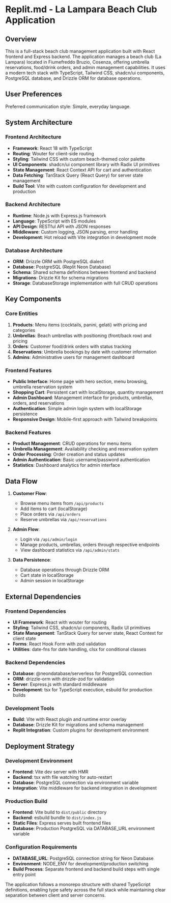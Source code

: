 # Replit.md - La Lampara Beach Club Application

## Overview

This is a full-stack beach club management application built with React frontend and Express backend. The application manages a beach club (La Lampara) located in Fiumefreddo Bruzio, Cosenza, offering umbrella reservations, food/drink orders, and admin management capabilities. It uses a modern tech stack with TypeScript, Tailwind CSS, shadcn/ui components, PostgreSQL database, and Drizzle ORM for database operations.

## User Preferences

Preferred communication style: Simple, everyday language.

## System Architecture

### Frontend Architecture
- **Framework**: React 18 with TypeScript
- **Routing**: Wouter for client-side routing
- **Styling**: Tailwind CSS with custom beach-themed color palette
- **UI Components**: shadcn/ui component library with Radix UI primitives
- **State Management**: React Context API for cart and authentication
- **Data Fetching**: TanStack Query (React Query) for server state management
- **Build Tool**: Vite with custom configuration for development and production

### Backend Architecture
- **Runtime**: Node.js with Express.js framework
- **Language**: TypeScript with ES modules
- **API Design**: RESTful API with JSON responses
- **Middleware**: Custom logging, JSON parsing, error handling
- **Development**: Hot reload with Vite integration in development mode

### Database Architecture
- **ORM**: Drizzle ORM with PostgreSQL dialect
- **Database**: PostgreSQL (Replit Neon Database)
- **Schema**: Shared schema definitions between frontend and backend
- **Migrations**: Drizzle Kit for schema migrations
- **Storage**: DatabaseStorage implementation with full CRUD operations

## Key Components

### Core Entities
1. **Products**: Menu items (cocktails, panini, gelati) with pricing and categories
2. **Umbrellas**: Beach umbrellas with positioning (front/back row) and pricing
3. **Orders**: Customer food/drink orders with status tracking
4. **Reservations**: Umbrella bookings by date with customer information
5. **Admins**: Administrative users for management dashboard

### Frontend Features
- **Public Interface**: Home page with hero section, menu browsing, umbrella reservation system
- **Shopping Cart**: Persistent cart with localStorage, quantity management
- **Admin Dashboard**: Management interface for products, umbrellas, orders, and reservations
- **Authentication**: Simple admin login system with localStorage persistence
- **Responsive Design**: Mobile-first approach with Tailwind breakpoints

### Backend Features
- **Product Management**: CRUD operations for menu items
- **Umbrella Management**: Availability checking and reservation system
- **Order Processing**: Order creation and status updates
- **Admin Authentication**: Basic username/password authentication
- **Statistics**: Dashboard analytics for admin interface

## Data Flow

1. **Customer Flow**:
   - Browse menu items from `/api/products`
   - Add items to cart (localStorage)
   - Place orders via `/api/orders`
   - Reserve umbrellas via `/api/reservations`

2. **Admin Flow**:
   - Login via `/api/admin/login`
   - Manage products, umbrellas, orders through respective endpoints
   - View dashboard statistics via `/api/admin/stats`

3. **Data Persistence**:
   - Database operations through Drizzle ORM
   - Cart state in localStorage
   - Admin session in localStorage

## External Dependencies

### Frontend Dependencies
- **UI Framework**: React with wouter for routing
- **Styling**: Tailwind CSS, shadcn/ui components, Radix UI primitives
- **State Management**: TanStack Query for server state, React Context for client state
- **Forms**: React Hook Form with zod validation
- **Utilities**: date-fns for date handling, clsx for conditional classes

### Backend Dependencies
- **Database**: @neondatabase/serverless for PostgreSQL connection
- **ORM**: drizzle-orm with drizzle-zod for validation
- **Server**: Express.js with standard middleware
- **Development**: tsx for TypeScript execution, esbuild for production builds

### Development Tools
- **Build**: Vite with React plugin and runtime error overlay
- **Database**: Drizzle Kit for migrations and schema management
- **Replit Integration**: Custom plugins for development environment

## Deployment Strategy

### Development Environment
- **Frontend**: Vite dev server with HMR
- **Backend**: tsx with file watching for auto-restart
- **Database**: PostgreSQL connection via environment variable
- **Integration**: Vite middleware for backend integration in development

### Production Build
- **Frontend**: Vite build to `dist/public` directory
- **Backend**: esbuild bundle to `dist/index.js`
- **Static Files**: Express serves built frontend files
- **Database**: Production PostgreSQL via DATABASE_URL environment variable

### Configuration Requirements
- **DATABASE_URL**: PostgreSQL connection string for Neon Database
- **Environment**: NODE_ENV for development/production switching
- **Build Process**: Separate frontend and backend build steps with single entry point

The application follows a monorepo structure with shared TypeScript definitions, enabling type safety across the full stack while maintaining clear separation between client and server concerns.
